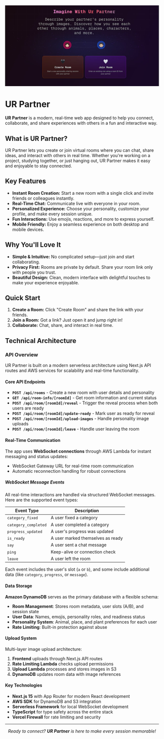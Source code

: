 <p align="center">
  <img src="public/og-image.jpg" alt="UR Partner OG Image" width="600" />
</p>

# UR Partner

**UR Partner** is a modern, real-time web app designed to help you connect, collaborate, and share experiences with others in a fun and interactive way.

## What is UR Partner?

UR Partner lets you create or join virtual rooms where you can chat, share ideas, and interact with others in real time. Whether you're working on a project, studying together, or just hanging out, UR Partner makes it easy and enjoyable to stay connected.

## Key Features

- **Instant Room Creation:** Start a new room with a single click and invite friends or colleagues instantly.
- **Real-Time Chat:** Communicate live with everyone in your room.
- **Personalized Experience:** Choose your personality, customize your profile, and make every session unique.
- **Fun Interactions:** Use emojis, reactions, and more to express yourself.
- **Mobile Friendly:** Enjoy a seamless experience on both desktop and mobile devices.

## Why You'll Love It

- **Simple & Intuitive:** No complicated setup—just join and start collaborating.
- **Privacy First:** Rooms are private by default. Share your room link only with people you trust.
- **Beautiful Design:** Clean, modern interface with delightful touches to make your experience enjoyable.

## Quick Start

1. **Create a Room:** Click "Create Room" and share the link with your friends.
2. **Join a Room:** Got a link? Just open it and jump right in!
3. **Collaborate:** Chat, share, and interact in real time.

## Technical Architecture

### API Overview

UR Partner is built on a modern serverless architecture using Next.js API routes and AWS services for scalability and real-time functionality.

#### Core API Endpoints

- **`POST /api/rooms`** - Create a new room with user details and personality
- **`GET /api/room-info/[roomId]`** - Get room information and current status
- **`POST /api/room/[roomId]/reveal`** - Trigger the reveal process when both users are ready
- **`POST /api/room/[roomId]/update-ready`** - Mark user as ready for reveal
- **`POST /api/room/[roomId]/upload-images`** - Handle personality image uploads
- **`POST /api/room/[roomId]/leave`** - Handle user leaving the room

#### Real-Time Communication


The app uses **WebSocket connections** through AWS Lambda for instant messaging and status updates:

- WebSocket Gateway URL for real-time room communication
- Automatic reconnection handling for robust connections

##### WebSocket Message Events

All real-time interactions are handled via structured WebSocket messages. Here are the supported event types:

| Event Type           | Description                                      |
|----------------------|--------------------------------------------------|
| `category_fixed`     | A user fixed a category                         |
| `category_completed` | A user completed a category                     |
| `progress_updated`   | A user's progress was updated                   |
| `is_ready`           | A user marked themselves as ready               |
| `say`                | A user sent a chat message                      |
| `ping`               | Keep-alive or connection check                  |
| `leave`              | A user left the room                            |

Each event includes the user's slot (`a` or `b`), and some include additional data (like `category`, `progress`, or `message`).

#### Data Storage

**Amazon DynamoDB** serves as the primary database with a flexible schema:

- **Room Management**: Stores room metadata, user slots (A/B), and session state
- **User Data**: Names, emojis, personality roles, and readiness status
- **Personality System**: Animal, place, and plant preferences for each user
- **Rate Limiting**: Built-in protection against abuse

#### Upload System

Multi-layer image upload architecture:

1. **Frontend** uploads through Next.js API routes
2. **Rate Limiting Lambda** checks upload permissions
3. **Upload Lambda** processes and stores images in S3
4. **DynamoDB** updates room data with image references

#### Key Technologies

- **Next.js 15** with App Router for modern React development
- **AWS SDK** for DynamoDB and S3 integration
- **Serverless Framework** for local WebSocket development
- **TypeScript** for type safety across the entire stack
- **Vercel Firewall** for rate limiting and security

---

<p align="center">
  <i>Ready to connect? <b>UR Partner</b> is here to make every session memorable!</i>
</p>
